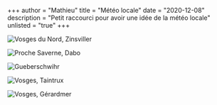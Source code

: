 +++
author = "Mathieu"
title = "Météo locale"
date = "2020-12-08"
description = "Petit raccourci pour avoir une idée de la météo locale"
unlisted = "true"
+++



![Vosges du Nord, Zinsviller](https://my.meteoblue.com/visimage/meteogram_web?look=KILOMETER_PER_HOUR%2CCELSIUS%2CMILLIMETER&apikey=5838a18e295d&temperature=C&windspeed=kmh&precipitationamount=mm&winddirection=3char&city=Zinswiller&iso2=fr&lat=48.919800&lon=7.589840&asl=181&tz=Europe%2FParis&lang=fr&sig=83661126549b6d43288826a7ac449fc7)

![Proche Saverne, Dabo](https://my.meteoblue.com/visimage/meteogram_web?look=KILOMETER_PER_HOUR%2CCELSIUS%2CMILLIMETER&apikey=5838a18e295d&temperature=C&windspeed=kmh&precipitationamount=mm&winddirection=3char&city=Dabo&iso2=fr&lat=48.653702&lon=7.236110&asl=470&tz=Europe%2FParis&lang=fr&sig=b586388fc282a70424c7acf47e3e98c3)

![Gueberschwihr](https://my.meteoblue.com/visimage/meteogram_web?look=KILOMETER_PER_HOUR%2CCELSIUS%2CMILLIMETER&apikey=5838a18e295d&temperature=C&windspeed=kmh&precipitationamount=mm&winddirection=3char&city=Gueberschwihr&iso2=fr&lat=48.004002&lon=7.275520&asl=263&tz=Europe%2FParis&lang=fr&sig=7226499b1be046633a9b11bafa9c0a5a)

![Vosges, Taintrux](https://my.meteoblue.com/visimage/meteogram_web?look=KILOMETER_PER_HOUR%2CCELSIUS%2CMILLIMETER&apikey=5838a18e295d&temperature=C&windspeed=kmh&precipitationamount=mm&winddirection=3char&city=Taintrux&iso2=fr&lat=48.249401&lon=6.899630&asl=373&tz=Europe%2FParis&lang=fr&sig=e1ee86c3c4b82464c4aa91fe61220e28)

![Vosges, Gérardmer](https://my.meteoblue.com/visimage/meteogram_web?look=KILOMETER_PER_HOUR%2CCELSIUS%2CMILLIMETER&apikey=5838a18e295d&temperature=C&windspeed=kmh&precipitationamount=mm&winddirection=3char&city=G%C3%A9rardmer&iso2=fr&lat=48.073502&lon=6.877870&asl=663&tz=Europe%2FParis&lang=fr&sig=294a5452495e90bc64f2904e04e388d0)
